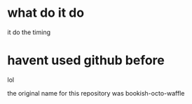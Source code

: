 # what do it do
it do the timing
# havent used github before
lol

the original name for this repository was bookish-octo-waffle
